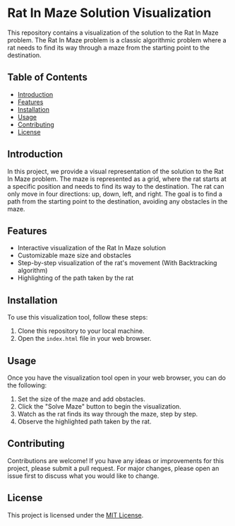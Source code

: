 # Rat In Maze Solution Visualization

This repository contains a visualization of the solution to the Rat In Maze problem. The Rat In Maze problem is a classic algorithmic problem where a rat needs to find its way through a maze from the starting point to the destination.

## Table of Contents

- [Introduction](#introduction)
- [Features](#features)
- [Installation](#installation)
- [Usage](#usage)
- [Contributing](#contributing)
- [License](#license)

## Introduction

In this project, we provide a visual representation of the solution to the Rat In Maze problem. The maze is represented as a grid, where the rat starts at a specific position and needs to find its way to the destination. The rat can only move in four directions: up, down, left, and right. The goal is to find a path from the starting point to the destination, avoiding any obstacles in the maze.

## Features

- Interactive visualization of the Rat In Maze solution
- Customizable maze size and obstacles
- Step-by-step visualization of the rat's movement (With Backtracking algorithm)
- Highlighting of the path taken by the rat

## Installation

To use this visualization tool, follow these steps:

1. Clone this repository to your local machine.
2. Open the `index.html` file in your web browser.

## Usage

Once you have the visualization tool open in your web browser, you can do the following:

1. Set the size of the maze and add obstacles.
2. Click the "Solve Maze" button to begin the visualization.
3. Watch as the rat finds its way through the maze, step by step.
4. Observe the highlighted path taken by the rat.

## Contributing

Contributions are welcome! If you have any ideas or improvements for this project, please submit a pull request. For major changes, please open an issue first to discuss what you would like to change.

## License

This project is licensed under the [MIT License](LICENSE).